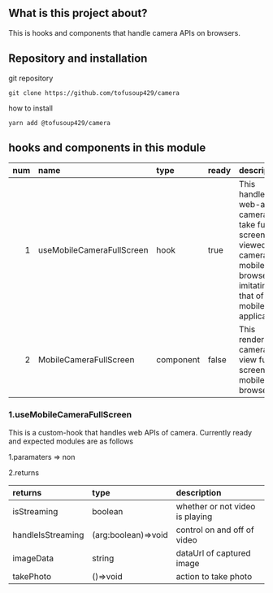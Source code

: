 ## What is this project about?
This is hooks and components that handle camera APIs on browsers.

## Repository and installation 
git repository
```
git clone https://github.com/tofusoup429/camera
```
how to install
```
yarn add @tofusoup429/camera
```

## hooks and components in this module
|num| name | type  | ready  | description  |
|---:| :------- | :--- | :--- |:---------------------------------------------|
|1| useMobileCameraFullScreen | hook |true| This handles web-api of camera to take full-screen-viewed camera on mobile-browser, imitating that of a mobile application |
|2| MobileCameraFullScreen | component |false| This renders camera-view full-screen on a mobile browser |

### 1.useMobileCameraFullScreen
This is a custom-hook that handles web APIs of camera. Currently ready and expected modules are as follows 


1.paramaters => non

2.returns 

| returns | type  | description  |
| :------- | :--- | :--- |
| isStreaming | boolean | whether or not video is playing |
| handleIsStreaming | (arg:boolean)=>void | control on and off of video |
| imageData | string | dataUrl of captured image |
| takePhoto | ()=>void | action to take photo |

